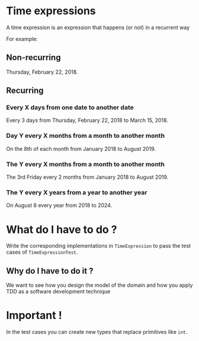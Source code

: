 # Time expressions

A time expression is an expression that happens (or not) in a recurrent way

For example:

## Non-recurring

Thursday, February 22, 2018.

## Recurring

### Every X days from one date to another date

Every 3 days from Thursday, February 22, 2018 to March 15, 2018.

### Day Y every X months from a month to another month

On the 8th of each month from January 2018 to August 2019.

### The Y every X months from a month to another month

The 3rd Friday every 2 months from January 2018 to August 2019.

### The Y every X years from a year to another year

On August 8 every year from 2018 to 2024.

# What do I have to do ?

Write the corresponding implementations in `TimeExpression` to pass the test cases of `TimeExpressionTest`.

## Why do I have to do it ?

We want to see how you design the model of the domain and how you apply TDD as a software development technique

# Important !

In the test cases you can create new types that replace primitives like `int`.
